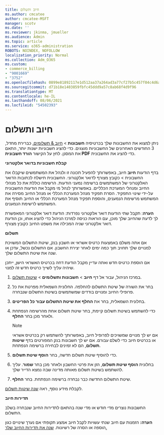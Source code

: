```yaml
---
title: חיוב ותשלום
ms.author: cmcatee
author: cmcatee-MSFT
manager: scotv
ms.date: ''
ms.reviewer: jkinma, jmueller
ms.audience: Admin
ms.topic: article
ms.service: o365-administration
ROBOTS: NOINDEX, NOFOLLOW
localization_priority: Normal
ms.collection: Adm_O365
ms.custom:
- commerce_billing
- "9001669"
- "3752"
ms.openlocfilehash: 0899e81892117e1d512aa37a264ad3a77cf27b5c457f04c4d6a8d56753300543
ms.sourcegitcommit: d71b18e1403859fbfc45ddd9a57c8ab68f4d9f96
ms.translationtype: MT
ms.contentlocale: he-IL
ms.lasthandoff: 08/06/2021
ms.locfileid: "54502393"
---
```

# <a name="billing-and-payment"></a>חיוב ותשלום

ניתן למצוא את החשבונות שלך בכרטיסיה **חשבונות**  >  [חיוב & תשלומים.](https://go.microsoft.com/fwlink/p/?linkid=848039)  כברירת מחדל, 3 החודשים האחרונים של החשבוניות מוצגים.  כדי להציג חשבוניות ישנות יותר, התאם את המסנן.  לחץ על הקישור **הורד חשבונית PDF** כדי להציג את החשבונית.

**קבלת חשבוניות בדואר אלקטרוני**

בדף הודעות **חיוב** חיוב, באפשרותך להפעיל תכונה זו ולנהל את המשתמשים שיקבלו את החשבונית  >  [](https://go.microsoft.com/fwlink/p/?linkid=853212) כקובץ מצורף  לדואר אלקטרוני. החשבונית תישלח לכתובות הדואר האלקטרוני של המשתמשים ברשימה נמעני הודעות. הרשימה כוללת את כל מנהלי החיוב ומנהלי המערכת הכלליים.  באפשרותך לנהל מי מקבל את הודעות החשבונית על-ידי שינוי התפקיד.  הסרת תפקיד מנהל המערכת הכללי או מנהל החיוב מסירה את המשתמש מרשימת הנמענים, והוספת תפקיד מנהל המערכת הכללי או החיוב תוסיף את המשתמש לרשימת הנמענים.

**הערה**: תקבל שתי הודעות דואר אלקטרוני נפרדות: הודעת דואר אלקטרוני המאפשרת לך לדעת שהחיוב שלך מוכן, עם הוראות כניסה למרכז הניהול כדי להציג אותו, וכן הודעת דואר אלקטרוני שניה המכילה את משפט החיוב כקובץ מצורף.

**תשלום**

אם אתה משלם באמצעות כרטיס אשראי או חשבון בנק, שיטת התשלום המשויכת למנויים שלך תחויב תוך כמה ימים לאחר יצירת החשבון. אם התשלום נכשל, עדכן או שנה את שיטת התשלום שלך.

אם הוספת כרטיס חדש ואתה עדיין מקבל הודעת דחה בכרטיס האשראי הישן, ייתכן שיהיה עליך לשייך כרטיס חדש זה למנוי.

1. במרכז הניהול, עבור אל דף **חיוב** > **חשבונות ותשלומים** > [שיטות תשלום](https://go.microsoft.com/fwlink/p/?linkid=2018806).

2. בחר את השורה של שיטת התשלום להחלפה. החלונית השמאלית מפרטת את כל פרופילי החיוב ומנויים בודדים שמשתמשים בשיטת התשלום שנבחרה.

3. בחלונית השמאלית, בחר את **החלף את שיטת התשלום עבור כל הפריטים**.

4. כדי להשתמש בשיטת תשלום קיימת, בחר שיטת תשלום אחת מהרשימה הנפתחת ולאחר מכן בחר **החלף**.

    > [!NOTE]
    > אם יש לך מנויים שמשויכים לפרופיל חיוב, באפשרותך להשתמש רק בכרטיס אשראי או בכרטיס חיוב כדי לשלם עבורם. אם יש לך חשבונות בנק המפורטים בדף **שיטות תשלום**, הם לא זמינים לבחירה ברשימה הנפתחת.

5. כדי להוסיף שיטת תשלום חדשה, בחר **הוסף שיטת תשלום**.

6. בחלונית **הוסף שיטת תשלום**, הזן את פרטי החשבון ולאחר מכן בחר **שמור**. עליך להשתמש בשיטת תשלום מאותה מדינה שבה נמצא הדייר שלך.

7. שיטת התשלום החדשה כבר נבחרה ברשימה הנפתחת. בחר **החלף**.

לקבלת מידע נוסף, ראה [שנה שיטות תשלום](/microsoft-365/commerce/billing-and-payments/manage-payment-methods).

**תדירות חיוב**

החשבונות נוצרים מדי חודש או מדי שנה בהתאם לתדירות החיוב שנבחרה בשלב התשלום.  

**הערה:** הזמנות עם חיוב שנתי עשויות לקבל חיוב אמצע תקופתי אם נערך שינויים כגון הוספה או הסרה של רשיונות. [שנה את תדירות החיוב שלך.](/microsoft-365/commerce/billing-and-payments/change-payment-frequency)
